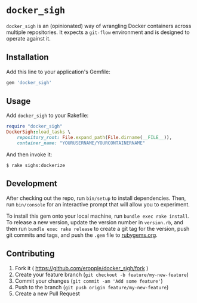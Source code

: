 # `docker_sigh` #
`docker_sigh` is an (opinionated) way of wrangling Docker containers across multiple repositories. It expects a `git-flow` environment and is designed to operate against it.

## Installation ##
Add this line to your application's Gemfile:

```ruby
gem 'docker_sigh'
```

## Usage ##
Add `docker_sigh` to your Rakefile:

```ruby
require "docker_sigh"
DockerSigh::load_tasks \
    repository_root: File.expand_path(File.dirname(__FILE__)),
    container_name: "YOURUSERNAME/YOURCONTAINERNAME"
```

And then invoke it:

    $ rake sighs:dockerize

## Development ##

After checking out the repo, run `bin/setup` to install dependencies. Then, run `bin/console` for an interactive prompt that will allow you to experiment.

To install this gem onto your local machine, run `bundle exec rake install`. To release a new version, update the version number in `version.rb`, and then run `bundle exec rake release` to create a git tag for the version, push git commits and tags, and push the `.gem` file to [rubygems.org](https://rubygems.org).

## Contributing ##

1. Fork it ( https://github.com/eropple/docker_sigh/fork )
2. Create your feature branch (`git checkout -b feature/my-new-feature`)
3. Commit your changes (`git commit -am 'Add some feature'`)
4. Push to the branch (`git push origin feature/my-new-feature`)
5. Create a new Pull Request
